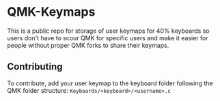 # QMK-Keymaps
This is a public repo for storage of user keymaps for 40% keyboards so users don't have to scour QMK for specific users and make it easier for people without proper QMK forks to share their keymaps. 

## Contributing
To contribute, add your user keymap to the keyboard folder following the QMK folder structure: `Keyboards/<keyboard>/<username>.c`

